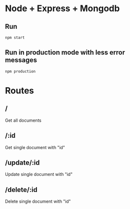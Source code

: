 # Node + Express + Mongodb

## Run
`npm start`

## Run in production mode with less error messages
`npm production`


# Routes

## /
Get all documents

## /:id
Get single document with "id"

## /update/:id
Update single document with "id"

## /delete/:id
Delete single document with "id"
